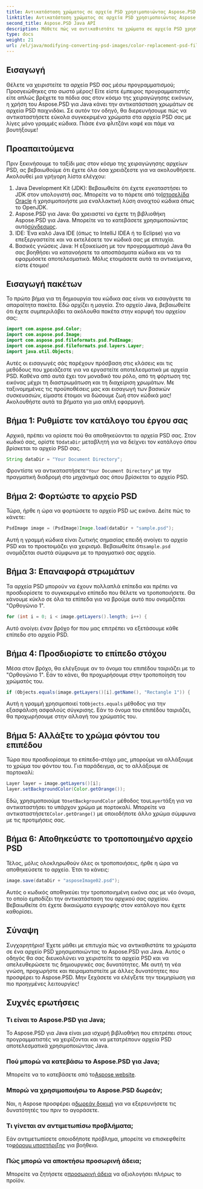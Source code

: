```yaml
---
title: Αντικατάσταση χρώματος σε αρχεία PSD χρησιμοποιώντας Aspose.PSD για Java
linktitle: Αντικατάσταση χρώματος σε αρχεία PSD χρησιμοποιώντας Aspose.PSD για Java
second_title: Aspose.PSD Java API
description: Μάθετε πώς να αντικαθιστάτε τα χρώματα σε αρχεία PSD χρησιμοποιώντας το Aspose.PSD για Java. Ακολουθήστε αυτόν τον εύκολο βήμα προς βήμα οδηγό για να χειριστείτε αποτελεσματικά τις εικόνες σας.
type: docs
weight: 21
url: /el/java/modifying-converting-psd-images/color-replacement-psd-files/
---
```

## Εισαγωγή
Θέλετε να χειριστείτε τα αρχεία PSD σας μέσω προγραμματισμού; Προσγειώθηκες στο σωστό μέρος! Είτε είστε έμπειρος προγραμματιστής είτε απλώς βρέχετε τα πόδια σας στον κόσμο της χειραγώγησης εικόνων, η χρήση του Aspose.PSD για Java κάνει την αντικατάσταση χρωμάτων σε αρχεία PSD παιχνιδάκι. Σε αυτόν τον οδηγό, θα διερευνήσουμε πώς να αντικαταστήσετε εύκολα συγκεκριμένα χρώματα στα αρχεία PSD σας με λίγες μόνο γραμμές κώδικα. Πιάσε ένα φλιτζάνι καφέ και πάμε να βουτήξουμε!
## Προαπαιτούμενα
Πριν ξεκινήσουμε το ταξίδι μας στον κόσμο της χειραγώγησης αρχείων PSD, ας βεβαιωθούμε ότι έχετε όλα όσα χρειάζεστε για να ακολουθήσετε. Ακολουθεί μια γρήγορη λίστα ελέγχου:
1.  Java Development Kit (JDK): Βεβαιωθείτε ότι έχετε εγκαταστήσει το JDK στον υπολογιστή σας. Μπορείτε να το πάρετε από το[Ιστοσελίδα Oracle](https://www.oracle.com/java/technologies/javase-jdk11-downloads.html) ή χρησιμοποιήστε μια εναλλακτική λύση ανοιχτού κώδικα όπως το OpenJDK.
2.  Aspose.PSD για Java: Θα χρειαστεί να έχετε τη βιβλιοθήκη Aspose.PSD για Java. Μπορείτε να το κατεβάσετε χρησιμοποιώντας αυτό[σύνδεσμος](https://releases.aspose.com/psd/java/).
3. IDE: Ένα καλό Java IDE (όπως το IntelliJ IDEA ή το Eclipse) για να επεξεργαστείτε και να εκτελέσετε τον κώδικά σας με επιτυχία.
4. Βασικές γνώσεις Java: Η εξοικείωση με τον προγραμματισμό Java θα σας βοηθήσει να κατανοήσετε τα αποσπάσματα κώδικα και να τα εφαρμόσετε αποτελεσματικά.
Μόλις ετοιμάσετε αυτά τα αντικείμενα, είστε έτοιμοι!
## Εισαγωγή πακέτων
Το πρώτο βήμα για τη δημιουργία του κώδικα σας είναι να εισαγάγετε τα απαραίτητα πακέτα. Εδώ αρχίζει η μαγεία. Στο αρχείο Java, βεβαιωθείτε ότι έχετε συμπεριλάβει τα ακόλουθα πακέτα στην κορυφή του αρχείου σας:
```java
import com.aspose.psd.Color;
import com.aspose.psd.Image;
import com.aspose.psd.fileformats.psd.PsdImage;
import com.aspose.psd.fileformats.psd.layers.Layer;
import java.util.Objects;
```
Αυτές οι εισαγωγές σάς παρέχουν πρόσβαση στις κλάσεις και τις μεθόδους που χρειάζεστε για να εργαστείτε αποτελεσματικά με αρχεία PSD. Καθένα από αυτά έχει τον μοναδικό του ρόλο, από τη φόρτωση της εικόνας μέχρι τη διαστρωμάτωση και τη διαχείριση χρωμάτων.
Με ταξινομημένες τις προϋποθέσεις μας και εισαγωγή των βασικών συσκευασιών, είμαστε έτοιμοι να δώσουμε ζωή στον κώδικά μας! Ακολουθήστε αυτά τα βήματα για μια απλή εφαρμογή.
## Βήμα 1: Ρυθμίστε τον κατάλογο του έργου σας
 Αρχικά, πρέπει να ορίσετε πού θα αποθηκεύονται τα αρχεία PSD σας. Στον κωδικό σας, ορίστε το`dataDir` μεταβλητή για να δείχνει τον κατάλογο όπου βρίσκεται το αρχείο PSD σας.
```java
String dataDir = "Your Document Directory";
```
 Φροντίστε να αντικαταστήσετε`"Your Document Directory"` με την πραγματική διαδρομή στο μηχάνημά σας όπου βρίσκεται το αρχείο PSD.
## Βήμα 2: Φορτώστε το αρχείο PSD
Τώρα, ήρθε η ώρα να φορτώσετε το αρχείο PSD ως εικόνα. Δείτε πώς το κάνετε:
```java
PsdImage image = (PsdImage)Image.load(dataDir + "sample.psd");
```
 Αυτή η γραμμή κώδικα είναι ζωτικής σημασίας επειδή ανοίγει το αρχείο PSD και το προετοιμάζει για χειρισμό. Βεβαιωθείτε ότι`sample.psd` ονομάζεται σωστά σύμφωνα με το πραγματικό σας αρχείο.
## Βήμα 3: Επαναφορά στρωμάτων
Τα αρχεία PSD μπορούν να έχουν πολλαπλά επίπεδα και πρέπει να προσδιορίσετε το συγκεκριμένο επίπεδο που θέλετε να τροποποιήσετε. Θα κάνουμε κύκλο σε όλα τα επίπεδα για να βρούμε αυτό που ονομάζεται "Ορθογώνιο 1".
```java
for (int i = 0; i < image.getLayers().length; i++) {
```
Αυτό ανοίγει έναν βρόχο for που μας επιτρέπει να εξετάσουμε κάθε επίπεδο στο αρχείο PSD.
## Βήμα 4: Προσδιορίστε το επίπεδο στόχου
Μέσα στον βρόχο, θα ελέγξουμε αν το όνομα του επιπέδου ταιριάζει με το "Ορθογώνιο 1". Εάν το κάνει, θα προχωρήσουμε στην τροποποίηση του χρώματός του.
```java
if (Objects.equals(image.getLayers()[i].getName(), "Rectangle 1")) {
```
 Αυτή η γραμμή χρησιμοποιεί το`Objects.equals` μέθοδος για την εξασφάλιση ασφαλούς σύγκρισης. Εάν το όνομα του επιπέδου ταιριάζει, θα προχωρήσουμε στην αλλαγή του χρώματός του.
## Βήμα 5: Αλλάξτε το χρώμα φόντου του επιπέδου
Τώρα που προσδιορίσαμε το επίπεδο-στόχο μας, μπορούμε να αλλάξουμε το χρώμα του φόντου του. Για παράδειγμα, ας το αλλάξουμε σε πορτοκαλί:
```java
Layer layer = image.getLayers()[i];
layer.setBackgroundColor(Color.getOrange());
```
 Εδώ, χρησιμοποιούμε το`setBackgroundColor` μέθοδος του`Layer`τάξη για να αντικαταστήσει το υπάρχον χρώμα με πορτοκαλί. Μπορείτε να αντικαταστήσετε`Color.getOrange()` με οποιοδήποτε άλλο χρώμα σύμφωνα με τις προτιμήσεις σας.
## Βήμα 6: Αποθηκεύστε το τροποποιημένο αρχείο PSD
Τέλος, μόλις ολοκληρωθούν όλες οι τροποποιήσεις, ήρθε η ώρα να αποθηκεύσετε το αρχείο. Έτσι το κάνεις:
```java
image.save(dataDir + "asposeImage02.psd");
```
Αυτός ο κωδικός αποθηκεύει την τροποποιημένη εικόνα σας με νέο όνομα, το οποίο εμποδίζει την αντικατάσταση του αρχικού σας αρχείου. Βεβαιωθείτε ότι έχετε δικαιώματα εγγραφής στον κατάλογο που έχετε καθορίσει.
## Σύναψη
Συγχαρητήρια! Έχετε μάθει με επιτυχία πώς να αντικαθιστάτε τα χρώματα σε ένα αρχείο PSD χρησιμοποιώντας το Aspose.PSD για Java. Αυτός ο οδηγός θα σας διευκολύνει να χειριστείτε τα αρχεία PSD και να απελευθερώσετε τις δημιουργικές σας δυνατότητες. Με αυτή τη νέα γνώση, προχωρήστε και πειραματιστείτε με άλλες δυνατότητες που προσφέρει το Aspose.PSD. Μην ξεχάσετε να ελέγξετε την τεκμηρίωση για πιο προηγμένες λειτουργίες!
## Συχνές ερωτήσεις
### Τι είναι το Aspose.PSD για Java;
Το Aspose.PSD για Java είναι μια ισχυρή βιβλιοθήκη που επιτρέπει στους προγραμματιστές να χειρίζονται και να μετατρέπουν αρχεία PSD αποτελεσματικά χρησιμοποιώντας Java.
### Πού μπορώ να κατεβάσω το Aspose.PSD για Java;
 Μπορείτε να το κατεβάσετε από το[Aspose website](https://releases.aspose.com/psd/java/).
### Μπορώ να χρησιμοποιήσω το Aspose.PSD δωρεάν;
 Ναι, η Aspose προσφέρει α[δωρεάν δοκιμή](https://releases.aspose.com/) για να εξερευνήσετε τις δυνατότητές του πριν το αγοράσετε.
### Τι γίνεται αν αντιμετωπίσω προβλήματα;
 Εάν αντιμετωπίσετε οποιοδήποτε πρόβλημα, μπορείτε να επισκεφθείτε το[φόρουμ υποστήριξης](https://forum.aspose.com/c/psd/34) για βοήθεια.
### Πώς μπορώ να αποκτήσω προσωρινή άδεια;
 Μπορείτε να ζητήσετε α[προσωρινή άδεια](https://purchase.aspose.com/temporary-license/) να αξιολογήσει πλήρως το προϊόν.